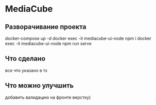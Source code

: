 # MediaCube

## Разворачивание проекта
docker-compose up -d
docker exec -it mediacube-ui-node npm i
docker exec -it mediacube-ui-node npm run serve

## Что сделано
все что указано в тз

## Что можно улучшить
добавить валидацию на фронте
верстку)
